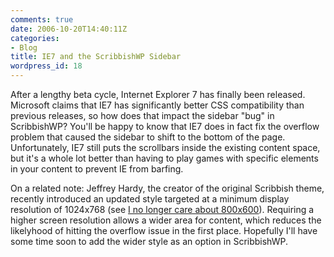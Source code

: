 ```yaml
---
comments: true
date: 2006-10-20T14:40:11Z
categories:
- Blog
title: IE7 and the ScribbishWP Sidebar
wordpress_id: 18
---
```


After a lengthy beta cycle, Internet Explorer 7 has finally been released. Microsoft claims that IE7 has significantly better CSS compatibility than previous releases, so how does that impact the sidebar "bug" in ScribbishWP? You'll be happy to know that IE7 does in fact fix the overflow problem that caused the sidebar to shift to the bottom of the page. Unfortunately, IE7 still puts the scrollbars inside the existing content space, but it's a whole lot better than having to play games with specific elements in your content to prevent IE from barfing.

On a related note: Jeffrey Hardy, the creator of the original Scribbish theme, recently introduced an updated style targeted at a minimum display resolution of 1024x768 (see [I no longer care about 800x600](http://quotedprintable.com/articles/2006/10/11/i-no-longer-care-about-800x600)). Requiring a higher screen resolution allows a wider area for content, which reduces the likelyhood of hitting the overflow issue in the first place. Hopefully I'll have some time soon to add the wider style as an option in ScribbishWP.
